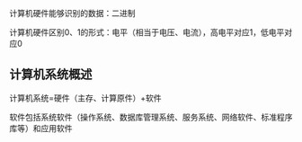 

计算机硬件能够识别的数据：二进制

计算机硬件区别0、1的形式：电平（相当于电压、电流），高电平对应1，低电平对应0



## 计算机系统概述

计算机系统=硬件（主存、计算原件）+软件

软件包括系统软件（操作系统、数据库管理系统、服务系统、网络软件、标准程序库等）和应用软件